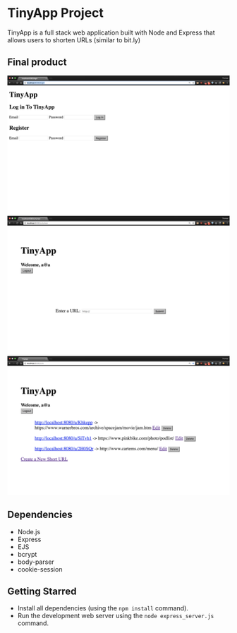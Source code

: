 # TinyApp Project

TinyApp is a full stack web application built with Node and Express that allows users to shorten URLs (similar to bit.ly)

## Final product

!["screensot of login page"](https://github.com/nicholmen/tinyapp-finalcopy/blob/master/docs/login-page.png?raw=true)
!["screenshot of new URL adding page"](https://github.com/nicholmen/tinyapp-finalcopy/blob/master/docs/new-url-page.png?raw=true)
!["screenshot of URLs index page"](https://github.com/nicholmen/tinyapp-finalcopy/blob/master/docs/urls-page.png?raw=true)


## Dependencies

- Node.js
- Express
- EJS
- bcrypt
- body-parser
- cookie-session

## Getting Starred

- Install all dependencies (using the `npm install` command).
- Run the development web server using the `node express_server.js` command.

